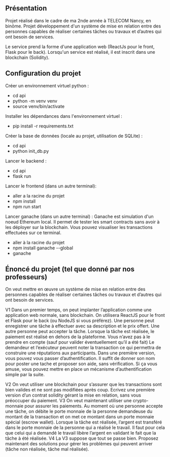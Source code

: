 ## Présentation

Projet réalisé dans le cadre de ma 2nde année à TELECOM Nancy, en binôme.
Projet développement d'un système de mise en relation entre des personnes capables de réaliser certaines tâches ou travaux et d’autres qui ont besoin de services.

Le service prend la forme d'une application web (ReactJs pour le front, Flask pour le back). Lorsqu'un service est réalisé, il est inscrit dans une blockchain (Solidity).

## Configuration du projet

Créer un environnement virtuel python :
- cd api
- python -m venv venv
- source venv/bin/activate

Installer les dépendances dans l'environnement virtuel :
- pip install -r requirements.txt

Créer la base de données (locale au projet, utilisation de SQLite) :

- cd api
- python init_db.py

Lancer le backend :

- cd api
- flask run

Lancer le frontend (dans un autre terminal):

- aller a la racine du projet
- npm install
- npm run start

Lancer ganache (dans un autre terminal) :
Ganache est simulation d'un noeud Ethereum local. Il permet de tester les smart contracts sans avoir à les déployer sur la blockchain.
Vous pouvez visualiser les transactions effectuées sur ce terminal.
- aller à la racine du projet
- npm install ganache --global 
- ganache


## Énoncé du projet (tel que donné par nos professeurs)

On veut mettre en œuvre un système de mise en relation entre des personnes capables de réaliser certaines tâches ou travaux et d’autres qui ont besoin de services.

V1
Dans un premier temps, on peut implanter l’application comme une application web normale, sans blockchain. On utilisera ReactJS pour le front et Flask pour le back (ou NodeJS si vous préférez).
Une personne peut enregistrer une tâche à effectuer avec sa description et le prix offert.
Une autre personne peut accepter la tâche.
Lorsque la tâche est réalisée, le paiement est réalisé en dehors de la plateforme. Vous n’avez pas à le prendre en compte (sauf pour valider éventuellement qu’il a été fait)
Le demandeur et l’exécuteur peuvent noter la transaction ce qui permettra de construire une réputations aux participants.
Dans une première version, vous pouvez vous passer d’authentification. Il suffit de donner son nom pour poster une tache et proposer son aide, sans vérification.
Si ça vous amuse, vous pouvez mettre en place un mécanisme d’authentification simple par la suite.

V2
On veut utiliser une blockchain pour s’assurer que les transactions sont bien valides et ne sont pas modifiées après coup. Ecrivez une première version d’un contrat solidity gérant la mise en relation, sans vous préoccuper du paiement.
V3
On veut maintenant utiliser une crypto-monnaie pour assurer les paiements. Au moment où une personne accepte une tâche, on débite le porte monnaie de la personne demandeuse du montant de la transaction et on met ce montant dans un porte monnaie spécial (escrow wallet). Lorsque la tâche est réalisée, l’argent est transféré dans le porte monnaie de la personne qui a réalisé le travail. Il faut pour cela que celui qui a demandé le travail libère l’argent en validant le fait que la tâche à été réalisée.
V4
La V3 suppose que tout se passe bien. Proposez maintenant des solutions pour gérer les problèmes qui peuvent arriver (tâche non réalisée, tâche mal réalisée).
